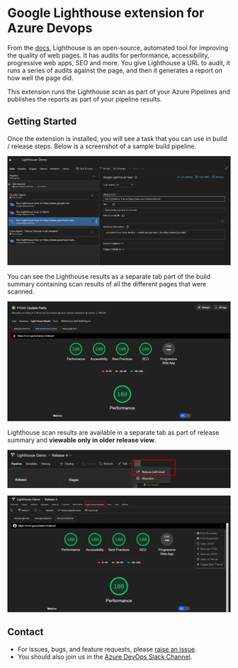 # Google Lighthouse extension for Azure Devops

From the [docs](https://developers.google.com/web/tools/lighthouse), Lighthouse is an open-source, automated tool for improving the quality of web pages. It has audits for performance, accessibility, progressive web apps, SEO and more. You give Lighthouse a URL to audit, it runs a series of audits against the page, and then it generates a report on how well the page did.

This extension runs the Lighthouse scan as part of your Azure Pipelines and publishes the reports as part of your pipeline results.

## Getting Started

Once the extension is installed, you will see a task that you can use in build / release steps. Below is a screenshot of a sample build pipeline.

![Build Pipeline with Lighthouse Task](lighthouse/images/pipeline-demo.png)

You can see the Lighthouse results as a separate tab part of the build summary containing scan results of all the different pages that were scanned.

![Build Results LightHouse](lighthouse/images/build-results.png)

Lighthouse scan results are available in a separate tab as part of release summary and **viewable only in older release view**.

![Going to Old View](lighthouse/images/release-old-view.png)

![Scan Results Release Tab](lighthouse/images/scan-results-release.png)

## Contact

- For issues, bugs, and feature requests, please [raise an issue](https://github.com/GuruCharan94/azure-devops-extensions/issues/new).
- You should also join us in the [Azure DevOps Slack Channel](http://www.azuredevops.club/).
